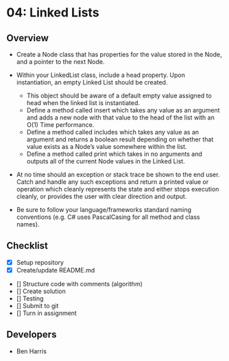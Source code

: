 # 04: Linked Lists
## Overview
- Create a Node class that has properties for the value stored in the Node, and a pointer to the next Node.
- Within your LinkedList class, include a head property. Upon instantiation, an empty Linked List should be created.
  - This object should be aware of a default empty value assigned to head when the linked list is instantiated.
  - Define a method called insert which takes any value as an argument and adds a new node with that value to the head of the list with an O(1) Time performance.
  - Define a method called includes which takes any value as an argument and returns a boolean result depending on whether that value exists as a Node’s value somewhere within the list.
  - Define a method called print which takes in no arguments and outputs all of the current Node values in the Linked List.
  
- At no time should an exception or stack trace be shown to the end user. Catch and handle any such exceptions and return a printed value or operation which cleanly represents the state and either stops execution cleanly, or provides the user with clear direction and output.
- Be sure to follow your language/frameworks standard naming conventions (e.g. C# uses PascalCasing for all method and class names).

## Checklist
- [x] Setup repository
- [x] Create/update README.md
- [] Structure code with comments (algorithm)
- [] Create solution
- [] Testing
- [] Submit to git
- [] Turn in assignment

## Developers
* Ben Harris